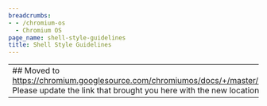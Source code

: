```yaml
---
breadcrumbs:
- - /chromium-os
  - Chromium OS
page_name: shell-style-guidelines
title: Shell Style Guidelines
---
```


<table>
<tr>

<td>## Moved to <a href="https://chromium.googlesource.com/chromiumos/docs/+/master/styleguide/shell.md">https://chromium.googlesource.com/chromiumos/docs/+/master/styleguide/shell.md</a>. Please update the link that brought you here with the new location.</td>

</tr>
</table>